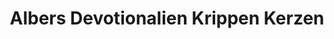 ---
title: "Albers Devotionalien Krippen Kerzen"
url: /telgte/albers-devotionalien-krippen-kerzen/
shop: Religion
---